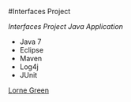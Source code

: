 #Interfaces Project

*Interfaces Project Java Application*

* Java 7
* Eclipse
* Maven
* Log4j
* JUnit

[Lorne Green](https://github.com/Greenster)
